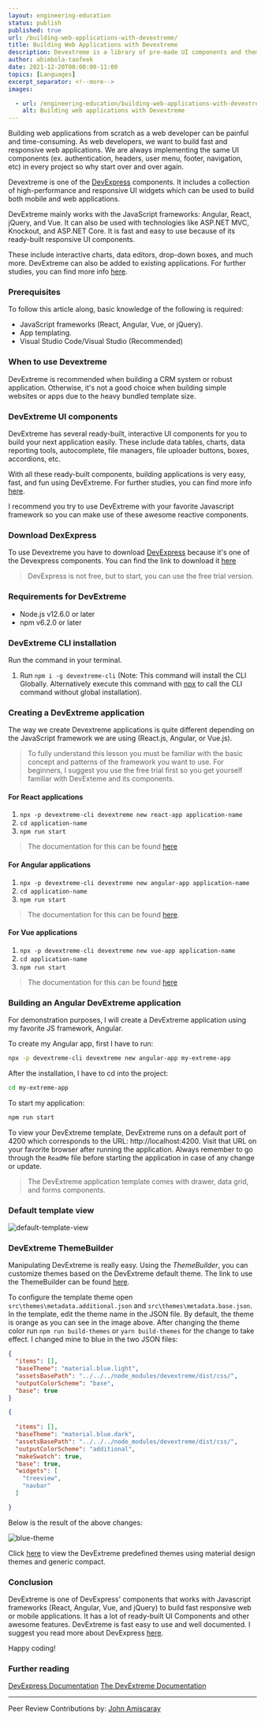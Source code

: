 ```yaml
---
layout: engineering-education
status: publish
published: true
url: /building-web-applications-with-devextreme/
title: Building Web Applications with Devextreme
description: Devextreme is a library of pre-made UI components and themes made to streamline creating pretty and functional UIs. In this guide, we will cover the basics of using Devextreme.
author: abimbola-taofeek
date: 2021-12-20T00:00:00-11:00
topics: [Languages]
excerpt_separator: <!--more-->
images:

  - url: /engineering-education/building-web-applications-with-devextreme/hero.png
    alt: Building web applications with Devextreme
---
```

Building web applications from scratch as a web developer can be painful and time-consuming. As web developers, we want to build fast and responsive web applications. We are always implementing the same UI components (ex. authentication, headers, user menu, footer, navigation, etc) in every project so why start over and over again. 
<!--more-->
Devextreme is one of the [DevExpress](https://www.devexpress.com/) components. It includes a collection of high-performance and responsive UI widgets which can be used to build both mobile and web applications.

DevExtreme mainly works with the JavaScript frameworks: Angular, React, jQuery, and Vue. It can also be used with technologies like ASP.NET MVC, Knockout, and ASP.NET Core. It is fast and easy to use because of its ready-built responsive UI components. 

These include interactive charts, data editors, drop-down boxes, and much more. DevExtreme can also be added to existing applications. For further studies, you can find more info [here](https://js.devexpress.com/).

### Prerequisites
To follow this article along, basic knowledge of the following is required:
- JavaScript frameworks (React, Angular, Vue, or jQuery).
- App templating.
- Visual Studio Code/Visual Studio (Recommended)

### When to use Devextreme
DevExtreme is recommended when building a CRM system or robust application. Otherwise, it's not a good choice when building simple websites or apps due to the heavy bundled template size. 

### DevExtreme UI components
DevExtreme has several ready-built, interactive UI components for you to build your next application easily. These include data tables, charts, data reporting tools, autocomplete, file managers, file uploader buttons, boxes, accordions, etc. 

With all these ready-built components, building applications is very easy, fast, and fun using DevExtreme. For further studies, you can find more info [here](https://js.devexpress.com/Documentation/Guide/UI_Components/).

I recommend you try to use DevExtreme with your favorite Javascript framework so you can make use of these awesome reactive components.

### Download DexExpress
To use Devextreme you have to download [DevExpress](https://www.devexpress.com/) because it's one of the Devexpress components. You can find the link to download it [here](https://js.devexpress.com/Download/)

> DevExpress is not free, but to start, you can use the free trial version.

### Requirements for DevExtreme
- Node.js v12.6.0 or later
- npm v6.2.0 or later

### DevExtreme CLI installation
Run the command in your terminal.
1. Run `npm i -g devextreme-cli` (Note: This command will install the CLI Globally. Alternatively execute this command with [npx](https://www.npmjs.com/) to call the CLI command without global installation).

### Creating a DevExtreme application
The way we create Devextreme applications is quite different depending on the JavaScript framework we are using (React.js, Angular, or Vue.js).

> To fully understand this lesson you must be familiar with the basic concept and patterns of the framework you want to use. For beginners, I suggest you use the free trial first so you get yourself familiar with DevExteme and its components.

#### For React applications
1. `npx -p devextreme-cli devextreme new react-app application-name`
2. `cd application-name`
3. `npm run start`

> The documentation for this can be found [here](https://js.devexpress.com/Documentation/Guide/React_Components/Create_a_DevExtreme_Application/)

#### For Angular applications
1. `npx -p devextreme-cli devextreme new angular-app application-name`
2. `cd application-name`
3. `npm run start`

> The documentation for this can be found [here](https://js.devexpress.com/Documentation/Guide/Angular_Components/Getting_Started/Create_a_DevExtreme_Application/).

#### For Vue applications
1. `npx -p devextreme-cli devextreme new vue-app application-name`
2. `cd application-name`
3. `npm run start`

> The documentation for this can be found [here](https://js.devexpress.com/Documentation/Guide/Vue_Components/Create_a_DevExtreme_Application/)

### Building an Angular DevExtreme application
For demonstration purposes, I will create a DevExtreme application using my favorite JS framework, Angular.

To create my Angular app, first I have to run:
```bash
npx -p devextreme-cli devextreme new angular-app my-extreme-app
```

After the installation, I have to cd into the project:
```bash
cd my-extreme-app
```

To start my application:
```bash
npm run start
```

To view your DevExtreme template, DevExtreme runs on a default port of 4200 which corresponds to the URL: http://localhost:4200. Visit that URL on your favorite browser after running the application. Always remember to go through the `ReadMe` file before starting the application in case of any change or update. 

> The DevExtreme application template comes with drawer, data grid, and forms components.

### Default template view
![default-template-view](/engineering-education/building-web-applications-with-devextreme/image1.png)

### DevExtreme ThemeBuilder
Manipulating DevExtreme is really easy. Using the *ThemeBuilder*, you can customize themes based on the DevExtreme default theme. The link to use the ThemeBuilder can be found [here](https://devexpress.github.io/ThemeBuilder/).

To configure the template theme open `src\themes\metadata.additional.json` and `src\themes\metadata.base.json`. In the template, edit the theme name in the JSON file. By default, the theme is orange as you can see in the image above. After changing the theme color run `npm run build-themes` or `yarn build-themes` for the change to take effect. I changed mine to blue in the two JSON files:

```json
{
  "items": [],
  "baseTheme": "material.blue.light",
  "assetsBasePath": "../../../node_modules/devextreme/dist/css/",
  "outputColorScheme": "base",
  "base": true
}
```

```json
{
 
  "items": [],
  "baseTheme": "material.blue.dark",
  "assetsBasePath": "../../../node_modules/devextreme/dist/css/",
  "outputColorScheme": "additional",
  "makeSwatch": true,
  "base": true,
  "widgets": [
    "treeview",
    "navbar"
  ]

}
```
Below is the result of the above changes:

![blue-theme](/engineering-education/building-web-applications-with-devextreme/image2.png)

Click [here](https://js.devexpress.com/Documentation/Guide/Themes_and_Styles/Predefined_Themes/) to view the DevExtreme predefined themes using material design themes and generic compact.

### Conclusion
DevExtreme is one of DevExpress' components that works with Javascript frameworks (React, Angular, Vue, and jQuery) to build fast responsive web or mobile applications. It has a lot of ready-built UI Components and other awesome features. DevExtreme is fast easy to use and well documented. I suggest you read more about DevExpress [here](https://docs.devexpress.com/).

Happy coding!

### Further reading
[DevExpress Documentation](https://docs.devexpress.com/)
[The DevExtreme Documentation](https://js.devexpress.com/Overview/)

---
Peer Review Contributions by: [John Amiscaray](/engineering-education/authors/john-amiscaray/)
